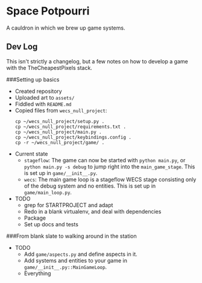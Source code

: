 Space Potpourri
===============

A cauldron in which we brew up game systems.


Dev Log
-------

This isn't strictly a changelog, but a few notes on how to develop a
game with the TheCheapestPixels stack.


###Setting up basics

* Created repository
* Uploaded art to `assets/`
* Fiddled with `README.md`
* Copied files from `wecs_null_project`:
  ```plaintext
  cp ~/wecs_null_project/setup.py .
  cp ~/wecs_null_project/requirements.txt .
  cp ~/wecs_null_project/main.py .
  cp ~/wecs_null_project/keybindings.config .
  cp -r ~/wecs_null_project/game/ .
  ```
* Current state
  * `stageflow`: The game can now be started with `python main.py`, or
    `python main.py -s debug` to jump right into the `main_game_stage`.
    This is set up in `game/__init__.py`.
  * `wecs`: The main game loop is a stageflow WECS stage consisting only
    of the debug system and no entities. This is set up in
    `game/main_loop.py`.
* TODO
  * grep for STARTPROJECT and adapt
  * Redo in a blank virtualenv, and deal with dependencies
  * Package
  * Set up docs and tests


###From blank slate to walking around in the station

* TODO
  * Add `game/aspects.py` and define aspects in it.
  * Add systems and entities to your game in
    `game/__init__.py::MainGameLoop`.
  * Everything
